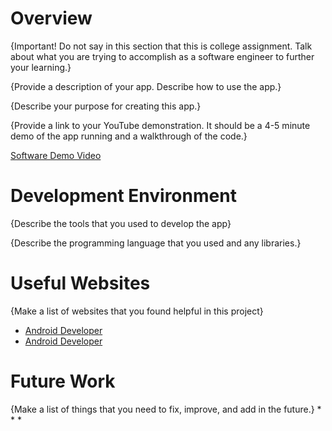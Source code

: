# Overview

{Important!  Do not say in this section that this is college assignment.  Talk about what you are trying to accomplish as a software engineer to further your learning.}

{Provide a description of your app.  Describe how to use the app.}

{Describe your purpose for creating this app.}

{Provide a link to your YouTube demonstration.  It should be a 4-5 minute demo of the app running and a walkthrough of the code.}

[Software Demo Video]()

# Development Environment

{Describe the tools that you used to develop the app}

{Describe the programming language that you used and any libraries.}

# Useful Websites

{Make a list of websites that you found helpful in this project}
* [Android Developer](https://developer.android.com/codelabs/build-your-first-android-app#9)
* [Android Developer](https://developer.android.com/develop/ui/views/animations/zoom#java)

# Future Work

{Make a list of things that you need to fix, improve, and add in the future.}
* 
* 
* 
